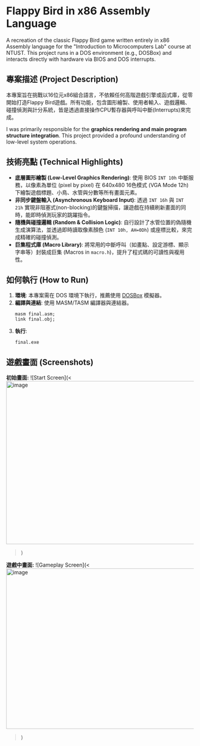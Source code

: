 # Flappy Bird in x86 Assembly Language

A recreation of the classic Flappy Bird game written entirely in x86 Assembly language for the "Introduction to Microcomputers Lab" course at NTUST. This project runs in a DOS environment (e.g., DOSBox) and interacts directly with hardware via BIOS and DOS interrupts.

## 專案描述 (Project Description)

本專案旨在挑戰以16位元x86組合語言，不依賴任何高階遊戲引擎或函式庫，從零開始打造Flappy Bird遊戲。所有功能，包含圖形繪製、使用者輸入、遊戲邏輯、碰撞偵測與計分系統，皆是透過直接操作CPU暫存器與呼叫中斷(Interrupts)來完成。

I was primarily responsible for the **graphics rendering and main program structure integration**. This project provided a profound understanding of low-level system operations.

## 技術亮點 (Technical Highlights)

* **底層圖形繪製 (Low-Level Graphics Rendering)**: 使用 BIOS `INT 10h` 中斷服務，以像素為單位 (pixel by pixel) 在 640x480 16色模式 (VGA Mode 12h) 下繪製遊戲標題、小鳥、水管與分數等所有畫面元素。
* **非同步鍵盤輸入 (Asynchronous Keyboard Input)**: 透過 `INT 16h` 與 `INT 21h` 實現非阻塞式(non-blocking)的鍵盤掃描，讓遊戲在持續刷新畫面的同時，能即時偵測玩家的跳躍指令。
* **隨機與碰撞邏輯 (Random & Collision Logic)**: 自行設計了水管位置的偽隨機生成演算法，並透過即時讀取像素顏色 (`INT 10h, AH=0Dh`) 或座標比較，來完成精確的碰撞偵測。
* **巨集程式庫 (Macro Library)**: 將常用的中斷呼叫（如畫點、設定游標、顯示字串等）封裝成巨集 (Macros in `macro.h`)，提升了程式碼的可讀性與複用性。

## 如何執行 (How to Run)

1.  **環境**: 本專案需在 DOS 環境下執行，推薦使用 [DOSBox](https://www.dosbox.com/) 模擬器。
2.  **編譯與連結**: 使用 MASM/TASM 編譯器與連結器。
    ```dosbox
    masm final.asm;
    link final.obj;
    ```
3.  **執行**:
    ```dosbox
    final.exe
    ```

## 遊戲畫面 (Screenshots)

**初始畫面:**
![Start Screen](<<img width="510" height="438" alt="image" src="https://github.com/user-attachments/assets/1d270539-b4fb-46d7-b60a-d5666a9f946c" />
>)

**遊戲中畫面:**
![Gameplay Screen](<<img width="508" height="431" alt="image" src="https://github.com/user-attachments/assets/aed3f7fa-2744-4a59-8a89-2341b93179c2" />
>)

